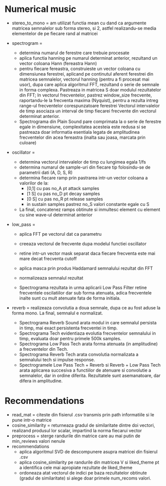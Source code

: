 # Numerical music
- stereo_to_mono = am utilizat functia mean cu dand ca argumente matricea semnalelor sub forma stereo,
                   si 2, astfel realizandu-se media elementelor de pe fiecare rand al matricei
- spectrogram =
    - determina numarul de ferestre care trebuie procesate
    - aplica functia hanning pe numarul determinat anterior, rezultand un vector coloana Hann (fereastra Hann)
    - pentru fiecare fereastra, construieste un vector coloana cu dimensiunea ferestrei, aplicand pe continutul
      aferent ferestrei din matricea semnalelor, vectorul hanning (pentru a fi procesat mai usor), dupa care
      aplica algoritmul FFT, rezultand o serie de semnale in forma complexa.
      Pastreaza in matricea S doar modulul rezultatelor din FFT;
      In vectorul frecventelor, pastrez window_size frecvente, raportandu-le la frecventa maxima (Nyquist), 
      pentru a rezulta intreg range-ul frecventelor corespunzatoare ferestrei
      Vectorul intervalelor de timp asociaza un interval de timp fiecarei frecvente din vectorul determinat anterior.
    - Spectrograma din Plain Sound pare comprimata la o serie de ferestre egale in dimensiune, complexitatea
    acesteia este redusa si se pastreaza doar informatia esentiala legata de amplitudinea frecventelor din acea
    fereastra (inalta sau joasa, marcata prin culoare)
- oscillator =
    - determina vectorul intervalelor de timp cu lungimea egala 1/fs
    - determina numarul de sample-uri din fiecare tip folosindu-se de parametrii dati (A, D, S, R)
    - determina fiecare ramp prin pastrarea intr-un vector coloana a valorilor de la:
        - [0,1] cu pas no_A pt attack samples
        - [1 S] cu pas no_D pt decay samples
        - [0 S] cu pas no_R pt release samples
        - in sustain samples pastrez no_S valori constante egale cu S
    - La final, concatenez ramps obtinute si inmultesc element cu element cu sine wave-ul determinat anterior
- low_pass = 
    - aplica FFT pe vectorul dat ca parametru
    - creeaza vectorul de frecvente dupa modelul functiei oscillator
    - retine intr-un vector mask separat daca fiecare frecventa este mai mare decat frecventa cutoff
    - aplica masca prin produs Haddamard semnalului rezultat din FFT
    - normalizeaza semnalul rezultat

    - Spectrograma rezultata in urma aplicarii Low Pass Filter retine frecventele oscilatiilor dar sub forma atenuata, adica frecventele inalte sunt cu mult atenuate fata de forma initiala.

- reverb = realizeaza convolutia a doua semnale, dupa ce au fost aduse la forma mono. La final, semnalul e normalizat.
    - Spectrograma Reverb Sound arata modul in care semnalul persista in timp, mai exact persistenta frecventei in timp.
    - Spectrograma Tech evidentiaza evolutia frecventelor semnalului in timp, evaluata doar pentru primele 500k samples.
    - Spectrograma Low Pass Tech arata forma atenuata (in amplitudine) a frecventelor din Tech.
    - Spectrograma Reverb Tech arata convolutia normalizata a semnalului tech si impulse response.
    - Spectrogramele Low Pass Tech + Reverb si Reverb + Low Pass Tech arata aplicarea succesiva a functiilor de atenuare si convolutie a semnalelor, dar in ordine diferita. Rezultatele sunt asemanatoare, dar difera in amplitudine.

# Recommendations

- read_mat = citeste din fisierul .csv transmis prin path informatiile si le pune intr-o matrice
- cosine_similarity = returneaza gradul de similaritate dintre doi vectori, realizand produsul lor scalar, impartind la norma fiecarui vector
- preprocess = sterge randurile din matrice care au mai putin de min_reviews valori nenule
- recommendations
    - aplica algoritmul SVD de descompunere asupra matricei din fisierul .csv
    - aplica cosine_similarity pe randurile din matricea V si liked_theme pt a identifica cele mai apropiate rezultate de liked_theme
    - ordoneaza atat vectorul de indici pe baza rezultatelor obtinute (gradul de similaritate) si alege doar primele
num_recoms valori.
